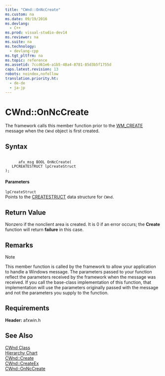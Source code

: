 ```yaml
---
title: "CWnd::OnNcCreate"
ms.custom: na
ms.date: 09/19/2016
ms.devlang: 
  - C++
ms.prod: visual-studio-dev14
ms.reviewer: na
ms.suite: na
ms.technology: 
  - devlang-cpp
ms.tgt_pltfrm: na
ms.topic: reference
ms.assetid: 7ccd61e6-a1b5-48a4-8781-85d3b5f1755d
caps.latest.revision: 13
robots: noindex,nofollow
translation.priority.ht: 
  - de-de
  - ja-jp
---
```

# CWnd::OnNcCreate
The framework calls this member function prior to the [WM_CREATE](../vs140/CWnd--OnCreate.md) message when the `CWnd` object is first created.  
  
## Syntax  
  
```  
  
      afx_msg BOOL OnNcCreate(  
   LPCREATESTRUCT lpCreateStruct   
);  
```  
  
#### Parameters  
 `lpCreateStruct`  
 Points to the [CREATESTRUCT](../vs140/CREATESTRUCT-Structure.md) data structure for `CWnd`.  
  
## Return Value  
 Nonzero if the nonclient area is created. It is 0 if an error occurs; the **Create** function will return **failure** in this case.  
  
## Remarks  
  
> [!NOTE]
>  This member function is called by the framework to allow your application to handle a Windows message. The parameters passed to your function reflect the parameters received by the framework when the message was received. If you call the base-class implementation of this function, that implementation will use the parameters originally passed with the message and not the parameters you supply to the function.  
  
## Requirements  
 **Header:** afxwin.h  
  
## See Also  
 [CWnd Class](../vs140/CWnd-Class.md)   
 [Hierarchy Chart](../vs140/Hierarchy-Chart.md)   
 [CWnd::Create](../vs140/CWnd--Create.md)   
 [CWnd::CreateEx](../vs140/CWnd--CreateEx.md)   
 [CWnd::OnNcCreate](../vs140/CWnd--OnNcCreate.md)